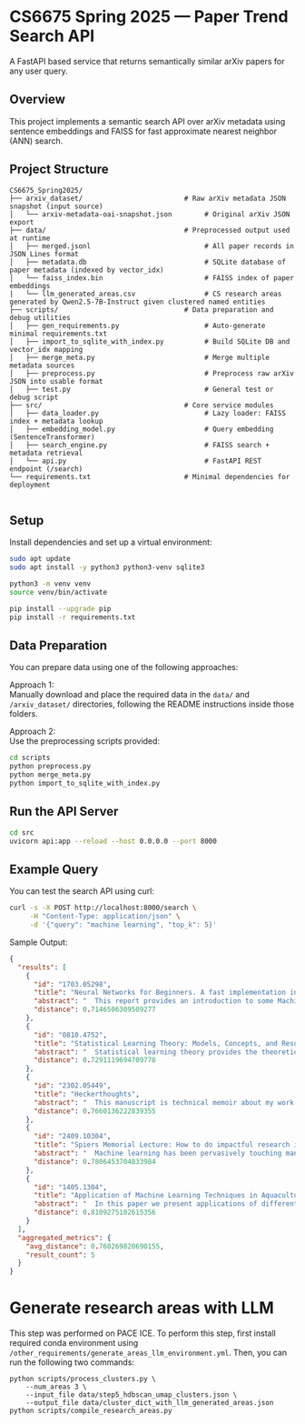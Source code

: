 # CS6675 Spring 2025 — Paper Trend Search API

A FastAPI based service that returns semantically similar arXiv papers for any user query.

## Overview

This project implements a semantic search API over arXiv metadata using sentence embeddings and FAISS for fast approximate nearest neighbor (ANN) search.

## Project Structure

```
CS6675_Spring2025/
├── arxiv_dataset/                         # Raw arXiv metadata JSON snapshot (input source)
│   └── arxiv-metadata-oai-snapshot.json        # Original arXiv JSON export
├── data/                                  # Preprocessed output used at runtime
│   ├── merged.jsonl                            # All paper records in JSON Lines format
│   ├── metadata.db                             # SQLite database of paper metadata (indexed by vector_idx)
│   └── faiss_index.bin                         # FAISS index of paper embeddings
|   └── llm_generated_areas.csv                 # CS research areas generated by Qwen2.5-7B-Instruct given clustered named entities
├── scripts/                               # Data preparation and debug utilities
│   ├── gen_requirements.py                     # Auto-generate minimal requirements.txt
│   ├── import_to_sqlite_with_index.py          # Build SQLite DB and vector_idx mapping
│   ├── merge_meta.py                           # Merge multiple metadata sources
│   ├── preprocess.py                           # Preprocess raw arXiv JSON into usable format
│   ├── test.py                                 # General test or debug script
├── src/                                   # Core service modules
│   ├── data_loader.py                          # Lazy loader: FAISS index + metadata lookup
│   ├── embedding_model.py                      # Query embedding (SentenceTransformer)
│   ├── search_engine.py                        # FAISS search + metadata retrieval
│   └── api.py                                  # FastAPI REST endpoint (/search)
└── requirements.txt                       # Minimal dependencies for deployment


```

## Setup

Install dependencies and set up a virtual environment:

```bash
sudo apt update
sudo apt install -y python3 python3-venv sqlite3

python3 -m venv venv
source venv/bin/activate

pip install --upgrade pip
pip install -r requirements.txt
```

## Data Preparation

You can prepare data using one of the following approaches:

Approach 1:  
Manually download and place the required data in the `data/` and `/arxiv_dataset/` directories, following the README instructions inside those folders.

Approach 2:  
Use the preprocessing scripts provided:

```bash
cd scripts
python preprocess.py
python merge_meta.py
python import_to_sqlite_with_index.py
```

## Run the API Server

```bash
cd src
uvicorn api:app --reload --host 0.0.0.0 --port 8000
```

## Example Query

You can test the search API using curl:

```bash
curl -s -X POST http://localhost:8000/search \
     -H "Content-Type: application/json" \
     -d '{"query": "machine learning", "top_k": 5}'
```

Sample Output:

```json
{
  "results": [
    {
      "id": "1703.05298",
      "title": "Neural Networks for Beginners. A fast implementation in Matlab, Torch,\n  TensorFlow",
      "abstract": "  This report provides an introduction to some Machine Learning tools within\nthe most common development environments. It mainly focuses on practical\nproblems, skipping any theoretical introduction. It is oriented to both\nstudents trying to approach Machine Learning and experts looking for new\nframeworks.\n",
      "distance": 0.7146506309509277
    },
    {
      "id": "0810.4752",
      "title": "Statistical Learning Theory: Models, Concepts, and Results",
      "abstract": "  Statistical learning theory provides the theoretical basis for many of\ntoday's machine learning algorithms. In this article we attempt to give a\ngentle, non-technical overview over the key ideas and insights of statistical\nlearning theory. We target at a broad audience, not necessarily machine\nlearning researchers. This paper can serve as a starting point for people who\nwant to get an overview on the field before diving into technical details.\n",
      "distance": 0.7291119694709778
    },
    {
      "id": "2302.05449",
      "title": "Heckerthoughts",
      "abstract": "  This manuscript is technical memoir about my work at Stanford and Microsoft\nResearch. Included are fundamental concepts central to machine learning and\nartificial intelligence, applications of these concepts, and stories behind\ntheir creation.\n",
      "distance": 0.7660136222839355
    },
    {
      "id": "2409.10304",
      "title": "Spiers Memorial Lecture: How to do impactful research in artificial\n  intelligence for chemistry and materials science",
      "abstract": "  Machine learning has been pervasively touching many fields of science.\nChemistry and materials science are no exception. While machine learning has\nbeen making a great impact, it is still not reaching its full potential or\nmaturity. In this perspective, we first outline current applications across a\ndiversity of problems in chemistry. Then, we discuss how machine learning\nresearchers view and approach problems in the field. Finally, we provide our\nconsiderations for maximizing impact when researching machine learning for\nchemistry.\n",
      "distance": 0.7806453704833984
    },
    {
      "id": "1405.1304",
      "title": "Application of Machine Learning Techniques in Aquaculture",
      "abstract": "  In this paper we present applications of different machine learning\nalgorithms in aquaculture. Machine learning algorithms learn models from\nhistorical data. In aquaculture historical data are obtained from farm\npractices, yields, and environmental data sources. Associations between these\ndifferent variables can be obtained by applying machine learning algorithms to\nhistorical data. In this paper we present applications of different machine\nlearning algorithms in aquaculture applications.\n",
      "distance": 0.8109275102615356
    }
  ],
  "aggregated_metrics": {
    "avg_distance": 0.760269820690155,
    "result_count": 5
  }
}
```

# Generate research areas with LLM
This step was performed on PACE ICE. To perform this step, first install required conda environment using `/other_requirements/generate_areas_llm_environment.yml`. Then, you can run the following two commands:
```
python scripts/process_clusters.py \
    --num_areas 3 \
    --input_file data/step5_hdbscan_umap_clusters.json \
    --output_file data/cluster_dict_with_llm_generated_areas.json
python scripts/compile_research_areas.py
```